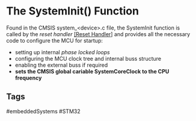 # The SystemInit() Function

Found in the CMSIS system\_\<device\>.c file, the SystemInit function is called by the *reset handler* [\[Reset Handler\]](../202202110419) and provides all the necessary code to configure the MCU for startup:  
* setting up internal *phase locked loops*  
* configuring the MCU clock tree and internal buss structure  
* enabling the external buss if required
* **sets the CMSIS global cariable SystemCoreClock to the CPU frequency**


## Tags
#embeddedSystems #STM32
